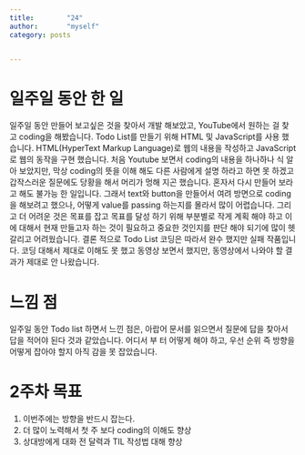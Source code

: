 ```yaml
---
title:        "24"
author:       "myself"
category: posts


---
```


# 일주일 동안 한 일
일주일 동안 만들어 보고싶은 것을 찾아서 개발 해보았고, YouTube에서 원하는 걸 찾고 coding을 해봤습니다. Todo List를 만들기 위해 HTML 및 JavaScript를 사용 했습니다. HTML(HyperText Markup Language)로 웹의 내용을 작성하고 JavaScript로 웹의 동작을 구현 했습니다.
처음 Youtube 보면서 coding의 내용을 하나하나 식 알아 보았지만, 막상 coding의 뜻을 이해 해도 다른 사람에게 설명 하라고 하면 못 하겠고 갑작스러운 질문에도 당황을 해서 머리가 멍해 지곤 했습니다. 혼자서 다시 만들어 보라고 해도 불가능 한 일입니다. 그래서 text와 button을 만들어서 여려 방면으로 coding을 해보려고 했으나, 어떻게 value를 passing 하는지를 몰라서 많이 어렵습니다. 그리고 더 어려운 것은 목표를 잡고 목표를 달성 하기 위해 부분별로 작게 계획 해야 하고 이에 대해서 현재 만들고자 하는 것이 필요하고 중요한 것인지를 판단 해야 되기에 많이 헷갈리고 어려웠습니다.
결론 적으로 Todo List 코딩은 따라서 완수 했지만 실패 작품입니다.  코딩 대해서 제대로 이해도 못 했고 동영상 보면서 했지만, 동영상에서 나와야 할 결과가 제대로 안 나왔습니다.

# 느낌 점
일주일 동안 Todo list 하면서 느낀 점은, 아랍어 문서를 읽으면서 질문에 답을 찾아서 답을 적어야 된다 것과 같았습니다. 어디서 부 터 어떻게 해야 하고, 우선 순위 즉 방향을 어떻게 잡아야 할지 아직 감을 못 잡았습니다.

# 2주차 목표
1.	이번주에는 방향을 반드시 잡는다. 
2.	더 많이 노력해서 첫 주 보다 coding의 이해도 향상
3.	상대방에게 대화 전 달력과 TIL 작성법 대해 향상
